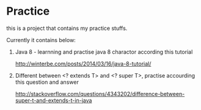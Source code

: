 # Practice

this is a project that contains my practice stuffs.

Currently it contains below:

1. Java 8 - learnning and practise java 8 charactor according this tutorial

    http://winterbe.com/posts/2014/03/16/java-8-tutorial/

2. Different between <? extends T> and <? super T>, practise accourding this question and answer

    http://stackoverflow.com/questions/4343202/difference-between-super-t-and-extends-t-in-java
